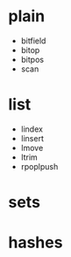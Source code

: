 ﻿# plain

- bitfield
- bitop
- bitpos
- scan

# list

- lindex
- linsert
- lmove
- ltrim
- rpoplpush

# sets

# hashes

